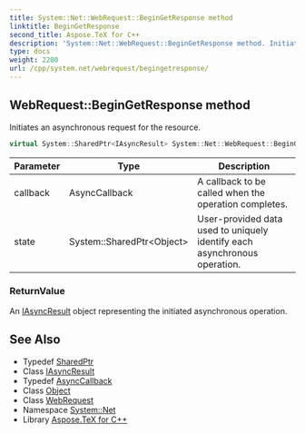 ```yaml
---
title: System::Net::WebRequest::BeginGetResponse method
linktitle: BeginGetResponse
second_title: Aspose.TeX for C++
description: 'System::Net::WebRequest::BeginGetResponse method. Initiates an asynchronous request for the resource in C++.'
type: docs
weight: 2200
url: /cpp/system.net/webrequest/begingetresponse/
---
```

## WebRequest::BeginGetResponse method


Initiates an asynchronous request for the resource.

```cpp
virtual System::SharedPtr<IAsyncResult> System::Net::WebRequest::BeginGetResponse(AsyncCallback callback, System::SharedPtr<Object> state)=0
```


| Parameter | Type | Description |
| --- | --- | --- |
| callback | AsyncCallback | A callback to be called when the operation completes. |
| state | System::SharedPtr\<Object\> | User-provided data used to uniquely identify each asynchronous operation. |

### ReturnValue

An [IAsyncResult](../../../system/iasyncresult/) object representing the initiated asynchronous operation.

## See Also

* Typedef [SharedPtr](../../../system/sharedptr/)
* Class [IAsyncResult](../../../system/iasyncresult/)
* Typedef [AsyncCallback](../../../system/asynccallback/)
* Class [Object](../../../system/object/)
* Class [WebRequest](../)
* Namespace [System::Net](../../)
* Library [Aspose.TeX for C++](../../../)
